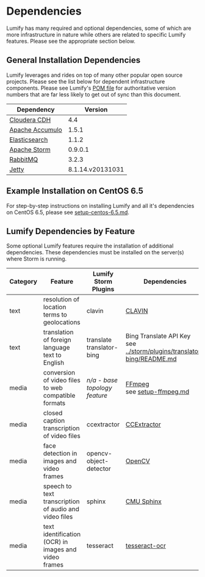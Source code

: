 # Dependencies

Lumify has many required and optional dependencies, some of which are more infrastructure in nature while others are
related to specific Lumify features. Please see the appropriate section below.

## General Installation Dependencies

Lumify leverages and rides on top of many other popular open source projects. Please see the list below for dependent
infrastructure components. Please see Lumify's [POM file](../pom.xml) for authoritative version numbers that are far
less likely to get out of sync than this document.

| Dependency | Version |
| ---------- | ------- |
| [Cloudera CDH](http://www.cloudera.com/content/cloudera/en/products-and-services/cdh.html) | 4.4 |
| [Apache Accumulo](http://accumulo.apache.org) | 1.5.1 |
| [Elasticsearch](http://www.elasticsearch.org/) | 1.1.2 |
| [Apache Storm](https://storm.incubator.apache.org/) | 0.9.0.1 |
| [RabbitMQ](http://www.rabbitmq.com/) | 3.2.3 |
| [Jetty](http://www.eclipse.org/jetty/) | 8.1.14.v20131031 |

## Example Installation on CentOS 6.5

For step-by-step instructions on installing Lumify and all it's dependencies on CentOS 6.5, please see [setup-centos-6.5.md](setup-centos-6.5.md).

## Lumify Dependencies by Feature

Some optional Lumify features require the installation of additional dependencies. These dependencies must be installed on the server(s) where Storm is running.

| Category | Feature                                               | Lumify Storm Plugins             | Dependencies |
| -------- | ----------------------------------------------------- | -------------------------------- | ------------ |
| text     | resolution of location terms to geolocations          | clavin                           | [CLAVIN](http://clavin.bericotechnologies.com/) |
| text     | translation of foreign language text to English       | translate <br /> translator-bing | Bing Translate API Key <br /> see [../storm/plugins/translator-bing/README.md](../storm/plugins/translator-bing/README.md) |
| media    | conversion of video files to web compatible formats   | _n/a - base topology feature_    | [FFmpeg](https://www.ffmpeg.org/) <br /> see [setup-ffmpeg.md](setup-ffmpeg.md) |
| media    | closed caption transcription of video files           | ccextractor                      | [CCExtractor](http://ccextractor.sourceforge.net/) |
| media    | face detection in images and video frames             | opencv-object-detector           | [OpenCV](http://opencv.org/) |
| media    | speech to text transcription of audio and video files | sphinx                           | [CMU Sphinx](http://cmusphinx.sourceforge.net/) |
| media    | text identification (OCR) in images and video frames  | tesseract                        | [tesseract-ocr](https://code.google.com/p/tesseract-ocr/) |
